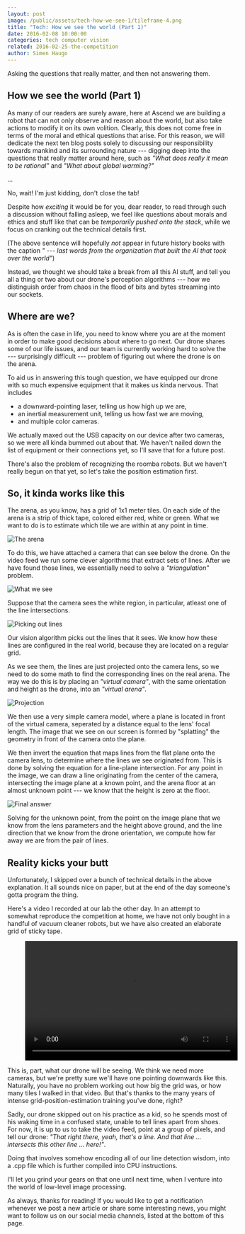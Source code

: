 ```yaml
---
layout: post
image: /public/assets/tech-how-we-see-1/tileframe-4.png
title: "Tech: How we see the world (Part 1)"
date: 2016-02-08 10:00:00
categories: tech computer vision
related: 2016-02-25-the-competition
author: Simen Haugo
---
```

Asking the questions that really matter, and then not answering them.

How we see the world (Part 1)
-----------------------------
As many of our readers are surely aware, here at Ascend we are building a robot that can not only observe and reason about the world, but also take actions to modify it on its own volition. Clearly, this does not come free in terms of the moral and ethical questions that arise. For this reason, we will dedicate the next ten blog posts solely to discussing our responsibility towards mankind and its surrounding nature --- digging deep into the questions that really matter around here, such as *"What does really it mean to be rational"* and *"What about global warming?"*

...

No, wait! I'm just kidding, don't close the tab!

Despite how *exciting* it would be for you, dear reader, to read through such a discussion without falling asleep, we feel like questions about morals and ethics and stuff like that can be *temporarily pushed onto the stack*, while we focus on cranking out the technical details first.

(The above sentence will hopefully *not* appear in future history books with the caption *" --- last words from the organization that built the AI that took over the world"*)

Instead, we thought we should take a break from all this AI stuff, and tell you all a thing or two about our drone's perception algorithms --- how we
distinguish order from chaos in the flood of bits and bytes streaming into
our sockets.

Where are we?
-------------
As is often the case in life, you need to know where you are at the moment in order to make good decisions about where to go next. Our drone shares some of our life issues, and our team is currently working hard to solve the --- surprisingly difficult --- problem of figuring out where the drone is on the arena.

To aid us in answering this tough question, we have equipped our drone with so much expensive equipment that it makes us kinda nervous. That includes

* a downward-pointing laser, telling us how high up we are,
* an inertial measurement unit, telling us how fast we are moving,
* and multiple color cameras.

We actually maxed out the USB capacity on our device after two cameras, so we were all kinda bummed out about that. We haven't nailed down the list of equipment or their connections yet, so I'll save that for a future post.

There's also the problem of recognizing the roomba robots. But we haven't really begun on that yet, so let's take the position estimation first.

So, it kinda works like this
----------------------------
The arena, as you know, has a grid of 1x1 meter tiles. On each side of the arena is a strip of thick tape, colored either red, white or green. What we want to do is to estimate which tile we are within at any point in time.

![The arena](/public/assets/tech-how-we-see-1/world-frame.png)

To do this, we have attached a camera that can see below the drone. On the video feed we run some clever algorithms that extract sets of lines. After we have found those lines, we essentially need to solve a *"triangulation"* problem.

![What we see](/public/assets/tech-how-we-see-1/tileframe.png)

Suppose that the camera sees the white region, in particular, atleast one of the line intersections.

![Picking out lines](/public/assets/tech-how-we-see-1/tileframe-2.png)

Our vision algorithm picks out the lines that it sees. We know how these lines are configured in the real world, because they are located on a regular grid.

As we see them, the lines are just projected onto the camera lens, so we need to do some math to find the corresponding lines on the real arena. The way we do this is by placing an *"virtual camera"*, with the same orientation and height as the drone, into an *"virtual arena"*.

![Projection](/public/assets/tech-how-we-see-1/projection.png)

We then use a very simple camera model, where a plane is located in front of the virtual camera, seperated by a distance equal to the lens' focal length. The image that we see on our screen is formed by "splatting" the geometry in front of the camera onto the plane.

We then invert the equation that maps lines from the flat plane onto the camera lens, to determine where the lines we see originated from. This is done by solving the equation for a line-plane intersection. For any point in the image, we can draw a line originating from the center of the camera, intersecting the image plane at a known point, and the arena floor at an almost unknown point --- we know that the height is zero at the floor.

![Final answer](/public/assets/tech-how-we-see-1/tileframe-4.png)

Solving for the unknown point, from the point on the image plane that we know from the lens parameters and the height above ground, and the line direction that we know from the drone orientation, we compute how far away we are from the pair of lines.

Reality kicks your butt
-----------------------
Unfortunately, I skipped over a bunch of technical details in the above explanation. It all sounds nice on paper, but at the end of the day someone's gotta program the thing.

Here's a video I recorded at our lab the other day. In an attempt to somewhat reproduce the competition at home, we have not only bought in a handful of vacuum cleaner robots, but we have also created an elaborate grid of sticky tape.

<figure>
  <video width="480" height="270" controls>
    <source src="/public/assets/tech-how-we-see-1/scaled.mp4" type="video/mp4" />
  </video>
</figure>

This is, part, what our drone will be seeing. We think we need more cameras, but we're pretty sure we'll have one pointing downwards like this. Naturally, you have no problem working out how big the grid was, or how many tiles I walked in that video. But that's thanks to the many years of intense grid-position-estimation training you've done, right?

Sadly, our drone skipped out on his practice as a kid, so he spends most of his waking time in a confused state, unable to tell lines apart from shoes.  For now, it is up to us to take the video feed, point at a group of pixels, and tell our drone: *"That right there, yeah, that's a line. And that line ... intersects this other line ... here!"*.

Doing that involves somehow encoding all of our line detection wisdom, into a .cpp file which is further compiled into CPU instructions.

I'll let you grind your gears on that one until next time, when I venture into the world of low-level image processing.

As always, thanks for reading! If you would like to get a notification whenever we post a new article or share some interesting news, you might want to follow us on our social media channels, listed at the bottom of this page.

